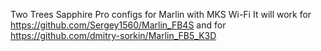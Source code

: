 Two Trees Sapphire Pro configs for Marlin with MKS Wi-Fi
It will work for
https://github.com/Sergey1560/Marlin_FB4S
and for
https://github.com/dmitry-sorkin/Marlin_FB5_K3D
